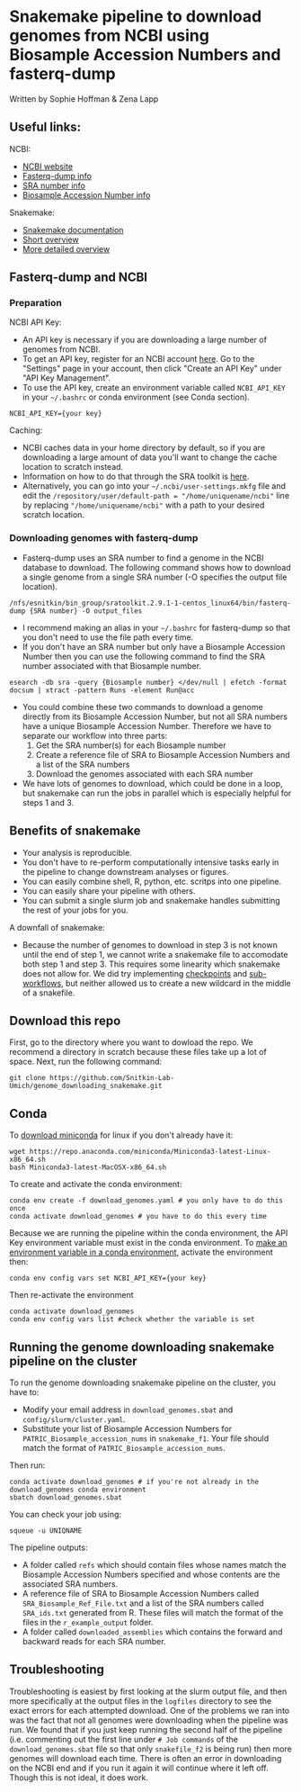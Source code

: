 # Snakemake pipeline to download genomes from NCBI using Biosample Accession Numbers and fasterq-dump

Written by Sophie Hoffman & Zena Lapp

## Useful links:
NCBI:
- [NCBI website](https://www.ncbi.nlm.nih.gov/)
- [Fasterq-dump info](https://github.com/ncbi/sra-tools/wiki/HowTo:-fasterq-dump)
- [SRA number info](https://www.ncbi.nlm.nih.gov/sra/docs/)
- [Biosample Accession Number info](https://www.ncbi.nlm.nih.gov/biosample/docs/submission/faq/)


Snakemake:
- [Snakemake documentation](https://snakemake.readthedocs.io/en/stable/)
- [Short overview](https://slides.com/johanneskoester/snakemake-short#/)
- [More detailed overview](https://slides.com/johanneskoester/snakemake-tutorial#/)

## Fasterq-dump and NCBI
### Preparation
NCBI API Key:
- An API key is necessary if you are downloading a large number of genomes from NCBI.
- To get an API key, register for an NCBI account [here](https://www.ncbi.nlm.nih.gov/account/?back_url=https%3A%2F%2Fwww.ncbi.nlm.nih.gov%2Fmyncbi%2F). Go to the "Settings" page in your account, then click "Create an API Key" under "API Key Management".
- To use the API key, create an environment variable called `NCBI_API_KEY` in your `~/.bashrc` or conda environment (see Conda section). 
```
NCBI_API_KEY={your key}
```

Caching: 
- NCBI caches data in your home directory by default, so if you are downloading a large amount of data you'll want to change the cache location to scratch instead.
- Information on how to do that through the SRA toolkit is [here](https://github.com/ncbi/sra-tools/wiki/03.-Quick-Toolkit-Configuration).
- Alternatively, you can go into your `~/.ncbi/user-settings.mkfg` file and edit the `/repository/user/default-path = "/home/uniquename/ncbi"` line by replacing `"/home/uniquename/ncbi"` with a path to your desired scratch location.  

### Downloading genomes with fasterq-dump
- Fasterq-dump uses an SRA number to find a genome in the NCBI database to download. The following command shows how to download a single genome from a single SRA number (-O specifies the output file location).
```
/nfs/esnitkin/bin_group/sratoolkit.2.9.1-1-centos_linux64/bin/fasterq-dump {SRA number} -O output_files
```  
  
- I recommend making an alias in your `~/.bashrc` for fasterq-dump so that you don't need to use the file path every time.
- If you don't have an SRA number but only have a Biosample Accession Number then you can use the following command to find the SRA number associated with that Biosample number.
```
esearch -db sra -query {Biosample number} </dev/null | efetch -format docsum | xtract -pattern Runs -element Run@acc
```  
- You could combine these two commands to download a genome directly from its Biosample Accession Number, but not all SRA numbers have a unique Biosample Accession Number. Therefore we have to separate our workflow into three parts:
  1. Get the SRA number(s) for each Biosample number
  2. Create a reference file of SRA to Biosample Accession Numbers and a list of the SRA numbers 
  3. Download the genomes associated with each SRA number 
- We have lots of genomes to download, which could be done in a loop, but snakemake can run the jobs in parallel which is especially helpful for steps 1 and 3.

## Benefits of snakemake

- Your analysis is reproducible.
- You don't have to re-perform computationally intensive tasks early in the pipeline to change downstream analyses or figures.
- You can easily combine shell, R, python, etc. scritps into one pipeline.
- You can easily share your pipeline with others.
- You can submit a single slurm job and snakemake handles submitting the rest of your jobs for you.

A downfall of snakemake: 
- Because the number of genomes to download in step 3 is not known until the end of step 1, we cannot write a snakemake file to accomodate both step 1 and step 3. This requires some linearity which snakemake does not allow for. We did try implementing [checkpoints](https://snakemake.readthedocs.io/en/stable/snakefiles/rules.html#data-dependent-conditional-execution) and [sub-workflows](https://snakemake.readthedocs.io/en/stable/snakefiles/modularization.html#sub-workflows), but neither allowed us to create a new wildcard in the middle of a snakefile. 

## Download this repo

First, go to the directory where you want to dowload the repo. We recommend a directory in scratch because these files take up a lot of space. 
Next, run the following command:
```
git clone https://github.com/Snitkin-Lab-Umich/genome_downloading_snakemake.git
```

## Conda

To [download miniconda](https://docs.conda.io/en/latest/miniconda.html) for linux if you don't already have it:
```
wget https://repo.anaconda.com/miniconda/Miniconda3-latest-Linux-x86_64.sh
bash Miniconda3-latest-MacOSX-x86_64.sh
```

To create and activate the conda environment:
```
conda env create -f download_genomes.yaml # you only have to do this once
conda activate download_genomes # you have to do this every time 
```
Because we are running the pipeline within the conda environment, the API Key environment variable must exist in the conda environment. 
To [make an environment variable in a conda environment](https://docs.conda.io/projects/conda/en/latest/user-guide/tasks/manage-environments.html#setting-environment-variables), activate the environment then: 
```
conda env config vars set NCBI_API_KEY={your key}
```
Then re-activate the environment
```
conda activate download_genomes
conda env config vars list #check whether the variable is set
```

## Running the genome downloading snakemake pipeline on the cluster

To run the genome downloading snakemake pipeline on the cluster, you have to:
- Modify your email address in `download_genomes.sbat` and `config/slurm/cluster.yaml`.
- Substitute your list of Biosample Accession Numbers for `PATRIC_Biosample_accession_nums` in `snakemake_f1`. Your file should match the format of `PATRIC_Biosample_accession_nums`.

Then run:
```
conda activate download_genomes # if you're not already in the download_genomes conda environment
sbatch download_genomes.sbat
```

You can check your job using:
```
squeue -u UNIQNAME
```

The pipeline outputs:
- A folder called `refs` which should contain files whose names match the Biosample Accession Numbers specified and whose contents are the associated SRA numbers. 
- A reference file of SRA to Biosample Accession Numbers called `SRA_Biosample_Ref_File.txt` and a list of the SRA numbers called `SRA_ids.txt` generated from R. These files will match the format of the files in the `r_example_output` folder.
- A folder called `downloaded_assemblies` which contains the forward and backward reads for each SRA number. 

## Troubleshooting
Troubleshooting is easiest by first looking at the slurm output file, and then more specifically at the output files in the `logfiles` directory to see the exact errors for each attempted download. 
One of the problems we ran into was the fact that not all genomes were downloading when the pipeline was run. We found that if you just keep running the second half of the pipeline (i.e. commenting out the first line under `# Job commands` of the `download_genomes.sbat` file so that only `snakefile_f2` is being run) then more genomes will download each time. There is often an error in downloading on the NCBI end and if you run it again it will continue where it left off. Though this is not ideal, it does work. 

